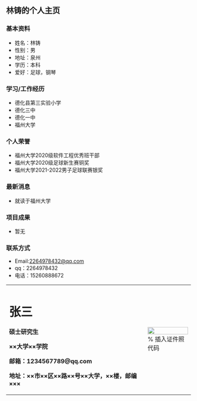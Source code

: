 ## 林铸的个人主页
### 基本资料
- 姓名：林铸
- 性别：男
- 地址：泉州
- 学历：本科
- 爱好：足球，钢琴

### 学习/工作经历
- 德化县第三实验小学
- 德化三中
- 德化一中
- 福州大学

### 个人荣誉
- 福州大学2020级软件工程优秀班干部
- 福州大学2020级足球新生赛铜奖
- 福州大学2021-2022男子足球联赛银奖

### 最新消息
- 就读于福州大学

### 项目成果
- 暂无

### 联系方式
- Email:2264978432@qq.com
- qq：2264978432
- 电话：15260888672
<table border="0">
  <tr>
    <td width="75%">
      <h1>张三</h1>
      <p><b>硕士研究生</b></p>
      <p><b>××大学××学院</b></p>
      <p><b>邮箱：1234567789@qq.com</b></p>
      <p><b>地址：××市××区××路××号××大学，××楼，邮编×××</b></p>
    </td>
    <td width="25%">
      <img src="/zhengjianzhao.jpg" width="100%">      % 插入证件照代码
    </td>
  </tr>
</table>
